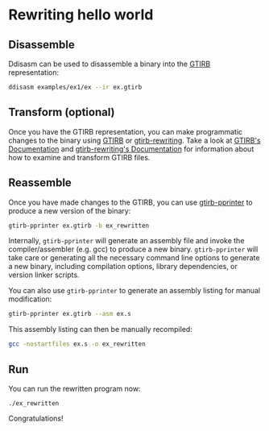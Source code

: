 # Rewriting hello world



## Disassemble


Ddisasm can be used to disassemble a binary into the [GTIRB](https://github.com/grammatech/gtirb) representation:

``` bash
ddisasm examples/ex1/ex --ir ex.gtirb
```


## Transform (optional)

Once you have the GTIRB representation, you can make programmatic changes to the
binary using [GTIRB](https://github.com/grammatech/gtirb) or [gtirb-rewriting](https://github.com/grammatech/gtirb-rewriting).
Take a look at [GTIRB's Documentation](https://grammatech.github.io/gtirb/)
and [gtirb-rewriting's Documentation](https://github.com/GrammaTech/gtirb-rewriting/blob/main/doc/Getting-Started.md)
for information about how to examine and transform GTIRB files.


## Reassemble

Once you have made changes to the GTIRB, you can use [gtirb-pprinter](https://github.com/grammatech/gtirb-pprinter) to produce
a new version of the binary:

```bash
gtirb-pprinter ex.gtirb -b ex_rewritten
```

Internally, `gtirb-pprinter` will generate an assembly file and invoke the compiler/assembler (e.g. gcc)
to produce a new binary. `gtirb-pprinter` will take care or generating all the necessary command line
options to generate a new binary, including compilation options, library dependencies, or version linker scripts.

You can also use `gtirb-pprinter` to generate an assembly listing for manual modification:

```bash
gtirb-pprinter ex.gtirb --asm ex.s
```

This assembly listing can then be manually recompiled:

```bash
gcc -nostartfiles ex.s -o ex_rewritten
```

## Run

You can run the rewritten program now:

```
./ex_rewritten
```


Congratulations!
